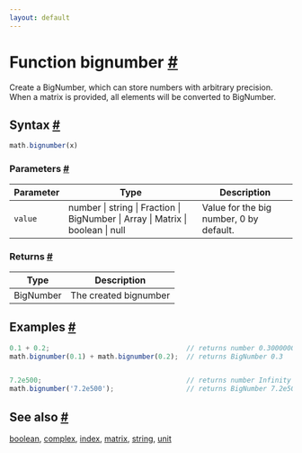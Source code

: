 ```yaml
---
layout: default
---
```


<!-- Note: This file is automatically generated from source code comments. Changes made in this file will be overridden. -->

<h1 id="function-bignumber">Function bignumber <a href="#function-bignumber" title="Permalink">#</a></h1>

Create a BigNumber, which can store numbers with arbitrary precision.
When a matrix is provided, all elements will be converted to BigNumber.


<h2 id="syntax">Syntax <a href="#syntax" title="Permalink">#</a></h2>

```js
math.bignumber(x)
```

<h3 id="parameters">Parameters <a href="#parameters" title="Permalink">#</a></h3>

Parameter | Type | Description
--------- | ---- | -----------
`value` | number &#124; string &#124; Fraction &#124; BigNumber &#124; Array &#124; Matrix &#124; boolean &#124; null | Value for the big number, 0 by default.

<h3 id="returns">Returns <a href="#returns" title="Permalink">#</a></h3>

Type | Description
---- | -----------
BigNumber | The created bignumber


<h2 id="examples">Examples <a href="#examples" title="Permalink">#</a></h2>

```js
0.1 + 0.2;                                  // returns number 0.30000000000000004
math.bignumber(0.1) + math.bignumber(0.2);  // returns BigNumber 0.3


7.2e500;                                    // returns number Infinity
math.bignumber('7.2e500');                  // returns BigNumber 7.2e500
```


<h2 id="see-also">See also <a href="#see-also" title="Permalink">#</a></h2>

[boolean](boolean.html),
[complex](complex.html),
[index](index.html),
[matrix](matrix.html),
[string](string.html),
[unit](unit.html)
